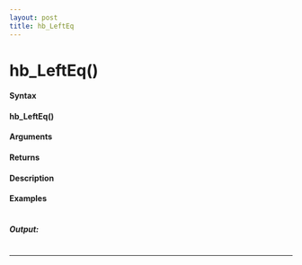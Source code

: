 ```yaml
---
layout: post
title: hb_LeftEq
---
```


# hb_LeftEq()


#### Syntax

#### hb_LeftEq()

#### Arguments

#### Returns

#### Description

#### Examples

```

```

##### Output:

```

```

---